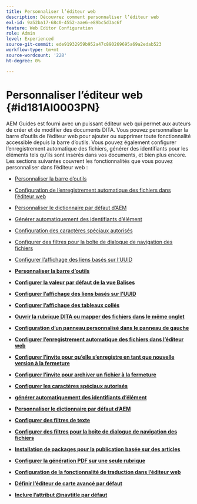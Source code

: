 ```yaml
---
title: Personnaliser l’éditeur web
description: Découvrez comment personnaliser l’éditeur web
exl-id: 9a52ba17-68c0-4552-aae6-e89bc5d3ac6f
feature: Web Editor Configuration
role: Admin
level: Experienced
source-git-commit: ede91932959b952a47c890269695a69a2edab523
workflow-type: tm+mt
source-wordcount: '228'
ht-degree: 0%

---
```


# Personnaliser l’éditeur web {#id181AI0003PN}

AEM Guides est fourni avec un puissant éditeur web qui permet aux auteurs de créer et de modifier des documents DITA. Vous pouvez personnaliser la barre d’outils de l’éditeur web pour ajouter ou supprimer toute fonctionnalité accessible depuis la barre d’outils. Vous pouvez également configurer l’enregistrement automatique des fichiers, générer des identifiants pour les éléments tels qu’ils sont insérés dans vos documents, et bien plus encore. Les sections suivantes couvrent les fonctionnalités que vous pouvez personnaliser dans l’éditeur web :

- [Personnaliser la barre d’outils](conf-web-editor-customize-toolbar.md#)
- [Configuration de l’enregistrement automatique des fichiers dans l’éditeur web](auto-save-in-editor.md#)
- [Personnaliser le dictionnaire par défaut d’AEM](customize-aem-custom-dictionary.md#)
- [Générer automatiquement des identifiants d’élément](auto-generate-ids.md#)
- [Configuration des caractères spéciaux autorisés](conf-special-chars.md#)
- [Configurer des filtres pour la boîte de dialogue de navigation des fichiers](conf-custom-file-filters.md#)
- [Configurer l’affichage des liens basés sur l’UUID](conf-uuid-based-links.md#)

- **[Personnaliser la barre d’outils](conf-web-editor-customize-toolbar.md)**

- **[Configurer la valeur par défaut de la vue Balises](configure-default-value-tags-view.md)**

- **[Configurer l’affichage des liens basés sur l’UUID](conf-uuid-based-links.md)**

- **[Configurer l’affichage des tableaux collés](conf-pasted-tables.md)**

- **[Ouvrir la rubrique DITA ou mapper des fichiers dans le même onglet](open-dita-files-same-tab.md)**

- **[Configuration d’un panneau personnalisé dans le panneau de gauche](configure-custom-panel.md)**

- **[Configurer l’enregistrement automatique des fichiers dans l’éditeur web](auto-save-in-editor.md)**

- **[Configurer l’invite pour qu’elle s’enregistre en tant que nouvelle version à la fermeture](conf-save-as-new-version-close.md)**

- **[Configurer l’invite pour archiver un fichier à la fermeture](conf-checkin-file-close.md)**

- **[Configurer les caractères spéciaux autorisés](conf-special-chars.md)**

- **[générer automatiquement des identifiants d’élément](auto-generate-ids.md)**

- **[Personnaliser le dictionnaire par défaut d’AEM](customize-aem-custom-dictionary.md)**

- **[Configurer des filtres de texte](config-text-filters.md)**

- **[Configurer des filtres pour la boîte de dialogue de navigation des fichiers](conf-custom-file-filters.md)**

- **[Installation de packages pour la publication basée sur des articles](configure-article-based-publishing.md)**

- **[Configurer la génération PDF sur une seule rubrique](conf-pdf-generation-dita-ot.md)**

- **[Configuration de la fonctionnalité de traduction dans l’éditeur web](conf-translation-web-editor.md)**

- **[Définir l’éditeur de carte avancé par défaut](conf-map-editor.md)**

- **[Inclure l’attribut @navtitle par défaut](auto-add-navtitle.md)**


